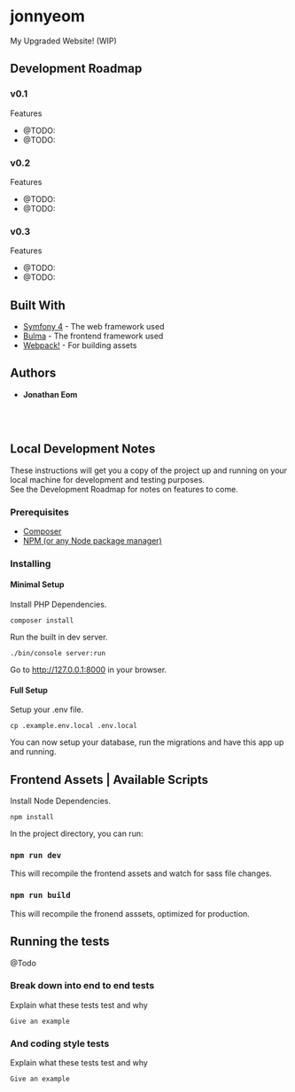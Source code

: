 # jonnyeom

My Upgraded Website! (WIP)

## Development Roadmap

### v0.1
Features
* @TODO:
* @TODO:

### v0.2
Features
* @TODO:
* @TODO:

### v0.3
Features
* @TODO:
* @TODO:

## Built With

* [Symfony 4](https://symfony.com/doc/current/index.html) - The web framework used
* [Bulma](https://bulma.io/documentation) - The frontend framework used
* [Webpack!](https://webpack.js.org/concepts) - For building assets

## Authors

* **Jonathan Eom**

<br>
<br>

## Local Development Notes

These instructions will get you a copy of the project up and running on your local machine for development and testing purposes.  
See the Development Roadmap for notes on features to come.

### Prerequisites

* [Composer](https://getcomposer.org/)
* [NPM (or any Node package manager)](https://getbootstrap.com/docs)

### Installing

#### Minimal Setup

Install PHP Dependencies.

```
composer install
```

Run the built in dev server.

```
./bin/console server:run
```

Go to http://127.0.0.1:8000 in your browser.

#### Full Setup

Setup your .env file.

```
cp .example.env.local .env.local
```

You can now setup your database, run the migrations and have this app up and running.

## Frontend Assets | Available Scripts

Install Node Dependencies.

```
npm install
```

In the project directory, you can run:

### `npm run dev`

This will recompile the frontend assets and watch for sass file changes.

### `npm run build`

This will recompile the fronend asssets, optimized for production.

## Running the tests

@Todo

### Break down into end to end tests

Explain what these tests test and why

```
Give an example
```

### And coding style tests

Explain what these tests test and why

```
Give an example
```